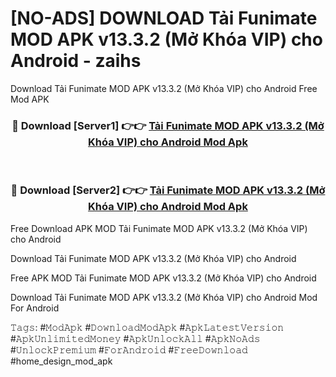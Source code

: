 # [NO-ADS] DOWNLOAD Tải Funimate MOD APK v13.3.2 (Mở Khóa VIP) cho Android - zaihs
Download Tải Funimate MOD APK v13.3.2 (Mở Khóa VIP) cho Android Free Mod APK

<div align="center">
<h3>🔴 Download [Server1] 👉👉 <a href="https://apk-comot.site?title=Tải_Funimate_MOD_APK_v13.3.2_(Mở_Khóa_VIP)_cho_Android">Tải Funimate MOD APK v13.3.2 (Mở Khóa VIP) cho Android Mod Apk</a></h3><br>

<h3>🔴 Download [Server2] 👉👉 <a href="https://apk-comot.site?title=Tải_Funimate_MOD_APK_v13.3.2_(Mở_Khóa_VIP)_cho_Android">Tải Funimate MOD APK v13.3.2 (Mở Khóa VIP) cho Android Mod Apk</a></h3>
</div>


Free Download APK MOD Tải Funimate MOD APK v13.3.2 (Mở Khóa VIP) cho Android

Download Tải Funimate MOD APK v13.3.2 (Mở Khóa VIP) cho Android 

Free APK MOD Tải Funimate MOD APK v13.3.2 (Mở Khóa VIP) cho Android 

Download Tải Funimate MOD APK v13.3.2 (Mở Khóa VIP) cho Android Mod For Android

𝚃𝚊𝚐𝚜: #𝙼𝚘𝚍𝙰𝚙𝚔 #𝙳𝚘𝚠𝚗𝚕𝚘𝚊𝚍𝙼𝚘𝚍𝙰𝚙𝚔 #𝙰𝚙𝚔𝙻𝚊𝚝𝚎𝚜𝚝𝚅𝚎𝚛𝚜𝚒𝚘𝚗 #𝙰𝚙𝚔𝚄𝚗𝚕𝚒𝚖𝚒𝚝𝚎𝚍𝙼𝚘𝚗𝚎𝚢 #𝙰𝚙𝚔𝚄𝚗𝚕𝚘𝚌𝚔𝙰𝚕𝚕 #𝙰𝚙𝚔𝙽𝚘𝙰𝚍𝚜 #𝚄𝚗𝚕𝚘𝚌𝚔𝙿𝚛𝚎𝚖𝚒𝚞𝚖 #𝙵𝚘𝚛𝙰𝚗𝚍𝚛𝚘𝚒𝚍 #𝙵𝚛𝚎𝚎𝙳𝚘𝚠𝚗𝚕𝚘𝚊𝚍 #home_design_mod_apk